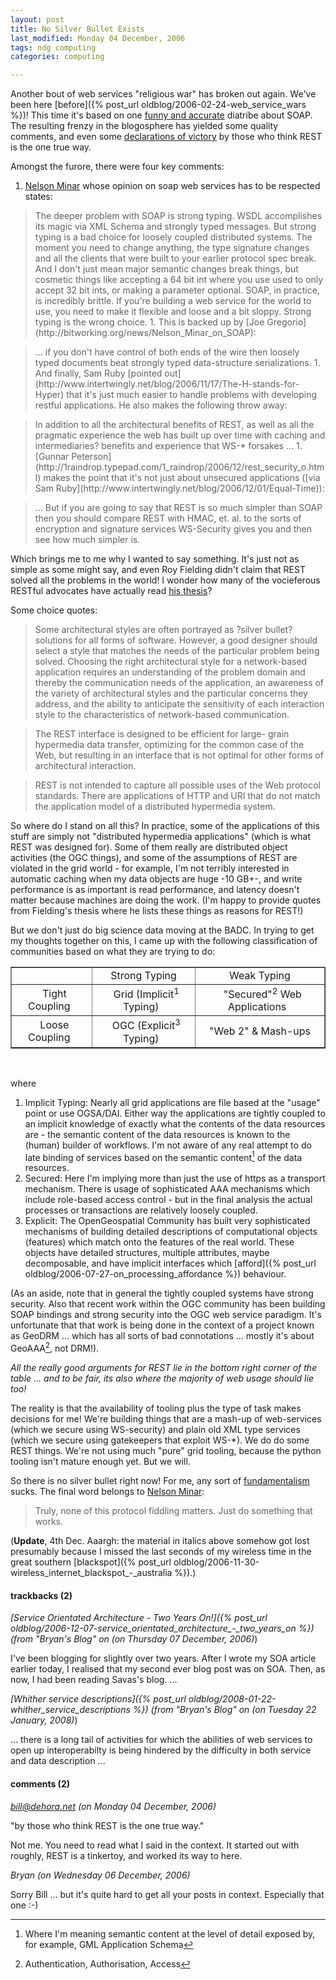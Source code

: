 ```yaml
---
layout: post
title: No Silver Bullet Exists
last_modified: Monday 04 December, 2006
tags: ndg computing
categories: computing

---
```

Another bout of web services "religious war" has broken out again. We've been here [before]({% post_url oldblog/2006-02-24-web_service_wars %})! This time it's based on one [funny and accurate](http://wanderingbarque.com/nonintersecting/2006/11/15/the-s-stands-for-simple/) diatribe about SOAP. The resulting frenzy in the blogosphere has yielded some quality 
comments, and even some [declarations of victory](http://www.dehora.net/journal/2006/11/the_war_on_error.html) by those who think REST is the
 one true way.

Amongst the furore, there were four key comments:
1. [Nelson Minar](http://www.somebits.com/weblog/tech/bad/whyoapSucks.html) whose opinion on soap web services has to be respected states:
<blockquote>The deeper problem with SOAP is strong typing. WSDL accomplishes its magic via XML Schema and strongly typed messages. But strong typing is a bad choice for loosely coupled distributed systems. The moment you need to change anything, the type signature changes and all the clients that were built to your earlier protocol spec break. And I don't just mean major semantic changes break things, but cosmetic things like accepting a 64 bit int where you use used to only accept 32 bit ints, or making a parameter optional. SOAP, in practice, is incredibly brittle. If you're building a web service for the world to use, you need to make it flexible and loose and a bit sloppy. Strong typing is the wrong choice.
1. This is backed up by [Joe Gregorio](http://bitworking.org/news/Nelson_Minar_on_SOAP):
</blockquote>
<blockquote>... if you don't have control of both ends of the wire then loosely typed documents beat strongly typed data-structure serializations.
1. And finally, Sam Ruby [pointed out](http://www.intertwingly.net/blog/2006/11/17/The-H-stands-for-Hyper) that it's just much easier to handle problems with
developing restful applications. He also makes the following throw away:
</blockquote>
<blockquote>In addition to all the architectural benefits of REST, as well as all the pragmatic experience the web has built up over time with caching and intermediaries? benefits and experience that WS-* forsakes ...
1. [Gunnar Peterson](http://1raindrop.typepad.com/1_raindrop/2006/12/rest_security_o.html) makes the point that it's not just about unsecured applications ([via Sam Ruby](http://www.intertwingly.net/blog/2006/12/01/Equal-Time)):
</blockquote>
<blockquote>... But if you are going to say that REST is so much simpler than SOAP then you should compare REST with HMAC, et. al. to the sorts of encryption and signature services WS-Security gives you and then see how much simpler is.
</blockquote>

Which brings me to me why I wanted to say something. It's just not as simple as some might say, and even Roy Fielding didn't claim that REST solved all the problems in the world! I wonder how
many of the vocieferous RESTful advocates have actually read [his thesis](http://roy.gbiv.com/pubs/dissertation/top.htm)?

Some choice quotes:
<blockquote>Some architectural styles are often portrayed as ?silver bullet? solutions for all forms
of software. However, a good designer should select a style that matches the needs of the
particular problem being solved. Choosing the right architectural style for a
network-based application requires an understanding of the problem domain and
thereby the communication needs of the application, an awareness of the variety of
architectural styles and the particular concerns they address, and the ability to anticipate
the sensitivity of each interaction style to the characteristics of network-based
communication.
</blockquote>
<blockquote>The REST interface is designed to be efficient for large-
grain hypermedia data transfer, optimizing for the common case of the Web, but resulting
in an interface that is not optimal for other forms of architectural interaction.
</blockquote>
<blockquote>REST is not intended to capture all possible uses of the Web protocol standards. There
are applications of HTTP and URI that do not match the application model of a distributed
hypermedia system.
</blockquote>

So where do I stand on all this?  In practice, some of the applications of this stuff are simply not "distributed hypermedia applications" (which is what REST was designed for). Some of them really are distributed object activities (the OGC things), and some of the assumptions of REST are violated in the grid world - for example, I'm not terribly interested in automatic
caching when my data objects are huge -10 GB+-, and write performance is as important is read performance, and latency doesn't matter because machines are doing the work. (I'm happy to provide quotes from Fielding's thesis where he lists these things as reasons for REST!)

But we don't just do big science data moving at the BADC. In trying to get my thoughts together on this, I came up with the following classification of communities based on what they are trying to do:

<table border="1" rules="all"><tr><td align="center" colspan="1">&nbsp;        &nbsp;</td><td align="center" colspan="1">&nbsp;  Strong Typing &nbsp;</td><td align="center" colspan="1">&nbsp; Weak Typing &nbsp;</td></tr>
<tr><td align="center" colspan="1">&nbsp; Tight Coupling  &nbsp;</td><td align="center" colspan="1">&nbsp; Grid (Implicit<sup>1</sup> Typing) &nbsp;</td><td align="center" colspan="1">&nbsp; "Secured"<sup>2</sup> Web Applications &nbsp;</td></tr>
<tr><td align="center" colspan="1">&nbsp; Loose Coupling  &nbsp;</td><td align="center" colspan="1">&nbsp; OGC (Explicit<sup>3</sup> Typing)  &nbsp;</td><td align="center" colspan="1">&nbsp; "Web 2" &amp; Mash-ups &nbsp;</td></tr>

</table><br/>

where
1. Implicit Typing: Nearly all grid applications are file based at the "usage" point or use OGSA/DAI. Either way the applications are tightly coupled to an implicit knowledge of exactly what the contents
of the data resources are - the semantic content of the data resources is known to the (human) builder of workflows. I'm not aware of any real attempt to do late binding of 
services based on the semantic content[^1] of the data resources.
1. Secured: Here I'm implying more than just the use of https as a transport mechanism. There is
usage of sophisticated AAA mechanisms which include role-based access control - but in
the final analysis the actual processes or transactions are relatively loosely coupled.
1. Explicit: The OpenGeospatial Community has built very sophisticated mechanisms of building
detailed descriptions of computational objects (features) which match onto the features of
the real world. These objects have detailed structures, multiple attributes, maybe decomposable, and
have implicit interfaces which [afford]({% post_url oldblog/2006-07-27-on_processing_affordance %}) behaviour.

(As an aside,  note that in general the tightly coupled systems have strong security. Also that recent work within the OGC community has been building SOAP bindings and strong security into the OGC web service paradigm. It's unfortunate that that work is being done in the context of a project
known as GeoDRM ... which has all sorts of bad connotations ... mostly it's about GeoAAA[^2], not DRM!). 

*All the really good arguments for REST lie in the bottom right corner of the table ... and to be fair, its also where the majority of web usage should lie too!*

The reality is that the availability of tooling plus the type of task makes decisions for me! We're building things that are a mash-up of web-services (which we secure using WS-security) and plain old XML type services (which we secure using gatekeepers that exploit WS-*). We do do some REST things. We're not using much "pure" grid tooling, because the python tooling isn't mature enough yet. But we will. 

So there is no silver bullet right now! For me, any sort of  [fundamentalism](http://ianfoster.typepad.com/blog/2006/11/the_web_thought.html) sucks. The final word belongs to [Nelson Minar](http://www.somebits.com/weblog/tech/bad/whySoapSucks.html):
<blockquote>Truly, none of this protocol fiddling matters. Just do something that works.
</blockquote>

(**Update**, 4th Dec. Aaargh: the material in italics above somehow got lost presumably because I missed the last seconds of my wireless time in the great southern  [blackspot]({% post_url oldblog/2006-11-30-wireless_internet_blackspot_-_australia %}).)

[^1]: Where I'm meaning semantic content at the level of detail exposed by, for example, GML Application Schema

[^2]: Authentication, Authorisation, Access


#### trackbacks (2)

*[Service Orientated Architecture - Two Years On!]({% post_url oldblog/2006-12-07-service_orientated_architecture_-_two_years_on %}) (from "Bryan's Blog" on (on Thursday 07 December, 2006)*)

I've been blogging for slightly over two years. After I wrote my SOA article earlier today, I realised that my second ever blog post was on SOA. Then, as now, I had been reading Savas's blog. ...

*[Whither service descriptions]({% post_url oldblog/2008-01-22-whither_service_descriptions %}) (from "Bryan's Blog" on (on Tuesday 22 January, 2008)*)

... there is a long tail of activities for which the abilities of web services to open up interoperabilty is being hindered by the difficulty in both service and data description ...

#### comments (2)

*[bill@dehora.net](http://www.dehora.net/journal) (on Monday 04 December, 2006)*

"by those who think REST is the one true way."

Not me. You need to read what I said in the context. It started out with roughly, REST is a tinkertoy, and worked its way to here. 

*Bryan (on Wednesday 06 December, 2006)*

Sorry Bill ... but it's quite hard to get all your posts in context. Especially that one :-)

